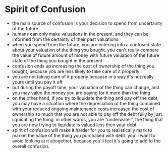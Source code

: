 # Spirit of Confusion

* the main source of confusion is your decision to spend from uncertainty of the future
* humans can only make valuations in the present, and they can be informed from the certainty of their past valuations
* when you spend from the future, you are entering into a confused state about your valuation of the thing you bought. you can't really compare the value of future amount of money with future valuation of the future state of the thing you bought in the present
* confusion ends up increasing the cost of ownership of the thing you bought, because you are less likely to take care of it properly
* you are not taking care of it properly because in a way it's not really yours until you pay it off
* but during the payoff time, your valuation of the thing can change, and you may value the money you are paying for it more than the thing
* on the other hand, if you try to liquidate the thing and pay off the debt, you may have a situation where the depreciation of the thing combined with your reduced ongoing maintenance costs increased the cost of ownership so much that you are not able to pay off the debt fully by just liquidating the thing. in other words, you are "underwater", the thing that you are now trying to liquidate is valued less then your debt.
* spirit of confusion will make it harder for you to realistically mark to market the value of the thing you purchased with debt. you'll want to avoid looking at it altogether, because you'll feel it's going to add to the overall confusion.

